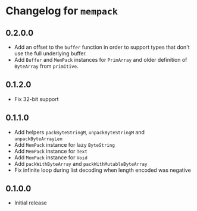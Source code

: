 # Changelog for `mempack`

## 0.2.0.0

* Add an offset to the `buffer` function in order to support types that don't use the full
  underlying buffer.
* Add `Buffer` and `MemPack` instances for `PrimArray` and older definition of `ByteArray` from `primitive`.

## 0.1.2.0

* Fix 32-bit support

## 0.1.1.0

* Add helpers `packByteStringM`, `unpackByteStringM` and `unpackByteArrayLen`
* Add `MemPack` instance for lazy `ByteString`
* Add `MemPack` instance for `Text`
* Add `MemPack` instance for `Void`
* Add `packWithByteArray` and `packWithMutableByteArray`
* Fix infinite loop during list decoding when length encoded was negative

## 0.1.0.0

* Initial release
